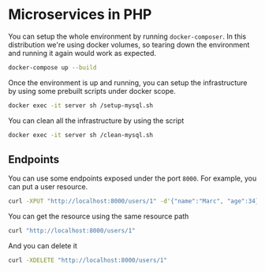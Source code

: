 # Microservices in PHP

You can setup the whole environment by running `docker-composer`. In this
distribution we're using docker volumes, so tearing down the environment and
running it again would work as expected.

```bash
docker-compose up --build
```

Once the environment is up and running, you can setup the infrastructure by
using some prebuilt scripts under docker scope.

```bash
docker exec -it server sh /setup-mysql.sh
```

You can clean all the infrastructure by using the script

```bash
docker exec -it server sh /clean-mysql.sh
```

## Endpoints

You can use some endpoints exposed under the port `8000`. For example, you can
put a user resource.

```bash
curl -XPUT "http://localhost:8000/users/1" -d'{"name":"Marc", "age":34}'
```

You can get the resource using the same resource path

```bash
curl "http://localhost:8000/users/1" 
```

And you can delete it

```bash
curl -XDELETE "http://localhost:8000/users/1" 
```